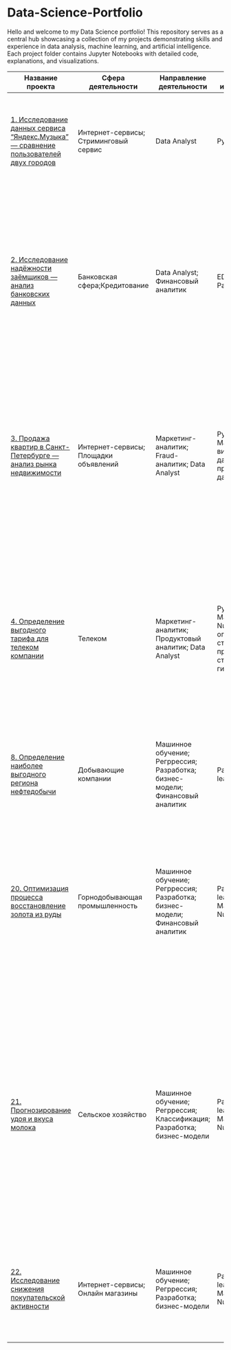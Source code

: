 # Data-Science-Portfolio
Hello and welcome to my Data Science portfolio! This repository serves as a central hub showcasing a collection of my projects demonstrating skills and experience in data analysis, machine learning, and artificial intelligence. Each project folder contains Jupyter Notebooks with detailed code, explanations, and visualizations.

| Название проекта | Сфера деятельности | Направление деятельности | Навыки и инструменты | Задачи проекта | Описание проекта | Ключевые слова проекта |
|---|---|---|---|---|---|---|
| [1. Исследование данных сервиса “Яндекс.Музыка” — сравнение пользователей двух городов](https://github.com/maxzaikin/Data-Science-Portfolio/blob/main/Data-Analysis/1.%20Data_Analysis_of_Yandex.Music_Comparing_Users_in_Two_Cities.ipynb)| Интернет-сервисы; Стриминговый сервис |Data Analyst |Python; Pandas |На реальных данных Яндекс.Музыки c помощью библиотеки Pandas и её возможностей проверить данные и сравнить поведение и предпочтения пользователей двух столиц — Москвы и Санкт-Петербурга. | На реальных данных Яндекс.Музыки вы проверите данные и сравните поведение пользователей двух столиц.|data analyst; аналитик данных; аналитик; analyst |
|[2. Исследование надёжности заёмщиков — анализ банковских данных](https://github.com/maxzaikin/Data-Science-Portfolio/blob/main/Data-Analysis/2.%20Bank_Loan_Default_Risk_Study.ipynb) |Банковская сфера;Кредитование|Data Analyst; Финансовый аналитик | EDA; Python; Pandas| На основе статистики о платёжеспособности клиентов исследовать влияет ли семейное положение и количество детей клиента на факт возврата кредита в срок|На основе данных кредитного отдела банка исследовал влияние семейного положения и количества детей на факт погашения кредита в срок. Была получена информация о данных. Определены и обработаны пропуски. Заменены типы данных на соответствующие хранящимся данным. Удалены дубликаты. Категоризованы данные. Один датафрейм декомпозирован на три. | data analyst, налитик данных, аналитик, финансовый аналитик, analyst|
|[3. Продажа квартир в Санкт-Петербурге — анализ рынка недвижимости](https://github.com/maxzaikin/Data-Science-Portfolio/blob/main/Data-Analysis/3.%20Research_on_the_Real_Estate_Market_for_Apartment_Sales.ipynb) | Интернет-сервисы; Площадки объявлений| Маркетинг-аналитик; Fraud-аналитик; Data Analyst| Python; Pandas; Matplotlib; EDA; визуализация данных; предобработка данных|Используя данные сервиса Яндекс.Недвижимость, определить рыночную стоимость объектов недвижимости и типичные параметры квартир | На основе данных сервиса Яндекс.Недвижимость определена рыночная стоимость объектов недвижимости разного типа, типичные параметры квартир, в зависимости от удаленности от центра. Проведена редобработка данных. Добавлены новые данные. Построены гистограммы, боксплоты, диаграммы рассеивания.| маркетинговый аналитик; фрод аналитик; fraud analyst; data analyst; аналитик данных;  аналитик; analyst; обработка данных; histogram; boxplot; scattermatrix; категоризация; scatterplot; фрод-мониторинг|
|[4. Определение выгодного тарифа для телеком компании](https://github.com/maxzaikin/Data-Science-Portfolio/blob/main/Machine-Learning/4.%20Determining_a_Profitable_Rate_for_a_Telecom_Company.ipynb)|Телеком|Маркетинг-аналитик; Продуктовый аналитик; Data Analyst|Python; Pandas; Matplotlib; NumPy; SciPy; описательная статистика; проверка статистических гипотез| На основе данных клиентов оператора сотовой связи проанализировать поведение клиентов и поиск оптимального тарифа|Проведен предварительный анализ использования тарифов на выборке клиентов, проанализировано поведение клиентов при использовании услуг оператора и рекомендованы оптимальные наборы услуг для пользователей. Проведена предобработка данных, их анализ. Проверены гипотезы о различии выручки абонентов разных тарифов и различии выручки абонентов из Москвы и других регионов.|аналитик; analyst; аналитик данных; data analyst|
| [8. Определение наиболее выгодного региона нефтедобычи](https://github.com/maxzaikin/Data-Science-Portfolio/blob/main/Machine-Learning/8.%20Determining_the_Most_Profitable_Oil_Production_Region.ipynb)|Добывающие компании | Машинное обучение; Регррессия; Разработка; бизнес-модели; Финансовый аналитик|Pandas; Scikit-learn; бутстреп | На основе данных геологи разведки выбрать район добычи нефти|По предоставленым данным пробы нефти в трёх регионах. Построить модель для определения региона, где добыча принесёт наибольшую прибыль. | аналитик; analyst; аналитик данных; data analyst; data scientist; ML Engineer|
|[20. Оптимизация процесса восстановление золота из руды](https://github.com/maxzaikin/Data-Science-Portfolio/blob/main/Machine-Learning/20.%20Gold_Recovery_From_Ore.ipynb) |Горнодобывающая промышленность |Машинное обучение; Регррессия; Разработка; бизнес-модели; Финансовый аналитик |Pandas; Scikit-learn; Matplotlib; NumPy; SciPy; |На основе предоставленных данных разработать модель оптимизирующую эффективность процесса флотации драгоценных металлов|Разработка прототипа модели машинного обучения для заказчикаЖ Компания «Цифры». Компания разрабатывает решения для эффективной работы промышленных предприятий. Модель предсказает коэффициент восстановления золота из золотосодержащей руды на основе предоставленных производственных данных с параметрами добычи и очистки. | аналитик; analyst; аналитик данных; data analyst; data scientist; ML Engineer|
|[21. Прогнозирование удоя и вкуса молока](https://github.com/maxzaikin/Data-Science-Portfolio/blob/main/Machine-Learning/21.%20Predict_Milk_Taste_Characteristics_and_Milk_Yield.ipynb) | Сельское хозяйство| Машинное обучение; Регррессия; Классификация; Разработка; бизнес-модели |Pandas; Scikit-learn; Matplotlib; NumPy; SciPy; |Заказчик хочет, чтобы каждая корова давала не менее 6000 килограммов молока в год, а её надой был вкусным — строго не хуже заданных характеристик качества |Разработать модель МО, которая поможет управлять рисками и принимать объективное решение о покупке. Поставщик, коров «ЭкоФерма» предоставил подробные данные о своих стадах. Необходимо создать две прогнозные модели для отбора коров в поголовье заказчика: 1. Модель МО для прогноза возможного удоя коровы (целевой признак Удой); 2. Модель МО для рассчита вероятности получить молоко удовлетворяющее заданным органолептическим характеристикам заказчика (целевой признак Вкус молока). | аналитик; analyst; аналитик данных; data analyst; data scientist; ML Engineer|
|[22. Исследование снижения покупательской активности](https://github.com/maxzaikin/Data-Science-Portfolio/blob/main/Machine-Learning/22.%20Research_on_Factors_Contributing_to_Reduced_Consumer_Spending.ipynb) | Интернет-сервисы; Онлайн магазины|Машинное обучение; Регррессия; Разработка; бизнес-модели  |Pandas; Scikit-learn; Matplotlib; NumPy; SciPy;  |Разработать решение, которое позволит персонализировать предложения постоянным клиентам, чтобы увеличить их покупательскую активность.| Интернет-магазин «В один клик» продаёт разные товары: для детей, для дома, мелкую бытовую технику, косметику и даже продукты. Отчёт магазина за прошлый период показал, что активность покупателей начала снижаться. | аналитик; analyst; аналитик данных; data analyst; data scientist; ML Engineer|
